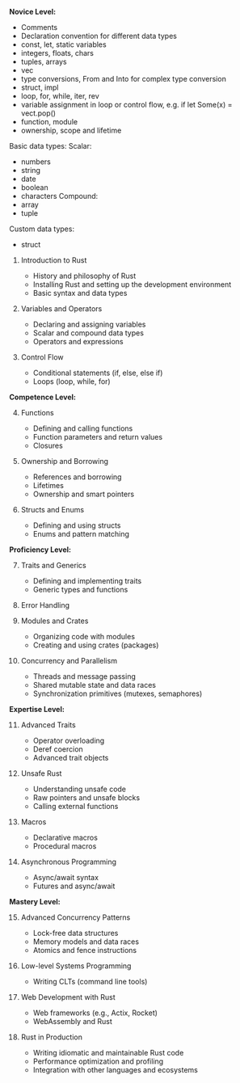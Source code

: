**Novice Level:**

- Comments
- Declaration convention for different data types
- const, let, static variables
- integers, floats, chars
- tuples, arrays
- vec
- type conversions, From and Into for complex type conversion
- struct, impl
- loop, for, while, iter, rev
- variable assignment in loop or control flow, e.g. if let Some(x) = vect.pop()
- function, module
- ownership, scope and lifetime

Basic data types:
Scalar:
- numbers
- string
- date
- boolean
- characters
Compound:
- array
- tuple

Custom data types:
- struct

1. Introduction to Rust
   - History and philosophy of Rust
   - Installing Rust and setting up the development environment
   - Basic syntax and data types

2. Variables and Operators
   - Declaring and assigning variables
   - Scalar and compound data types
   - Operators and expressions

3. Control Flow
   - Conditional statements (if, else, else if)
   - Loops (loop, while, for)

**Competence Level:**

4. Functions
   - Defining and calling functions
   - Function parameters and return values
   - Closures

5. Ownership and Borrowing
   - References and borrowing
   - Lifetimes
   - Ownership and smart pointers

6. Structs and Enums
   - Defining and using structs
   - Enums and pattern matching

**Proficiency Level:**

7. Traits and Generics
   - Defining and implementing traits
   - Generic types and functions

8. Error Handling

9. Modules and Crates
   - Organizing code with modules
   - Creating and using crates (packages)

10. Concurrency and Parallelism
    - Threads and message passing
    - Shared mutable state and data races
    - Synchronization primitives (mutexes, semaphores)

**Expertise Level:**

11. Advanced Traits
    - Operator overloading
    - Deref coercion
    - Advanced trait objects

12. Unsafe Rust
    - Understanding unsafe code
    - Raw pointers and unsafe blocks
    - Calling external functions

13. Macros
    - Declarative macros
    - Procedural macros

14. Asynchronous Programming
    - Async/await syntax
    - Futures and async/await

**Mastery Level:**

15. Advanced Concurrency Patterns
    - Lock-free data structures
    - Memory models and data races
    - Atomics and fence instructions

16. Low-level Systems Programming
    - Writing CLTs (command line tools)
    <!-- - Writing operating system kernels
    - Writing device drivers -->

17. Web Development with Rust
    - Web frameworks (e.g., Actix, Rocket)
    - WebAssembly and Rust

18. Rust in Production
    - Writing idiomatic and maintainable Rust code
    - Performance optimization and profiling
    - Integration with other languages and ecosystems
